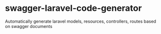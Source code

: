 # swagger-laravel-code-generator
Automatically generate laravel models, resources, controllers, routes based on swagger documents
